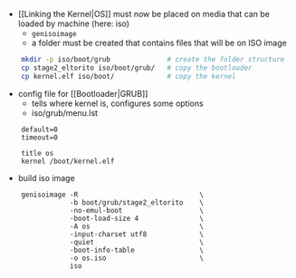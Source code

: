 - [[Linking the Kernel|OS]] must now be placed on media that can be loaded by machine (here: iso)
	- `genisoimage`
	- a folder must be created that contains files that will be on ISO image
```bash
    mkdir -p iso/boot/grub              # create the folder structure
    cp stage2_eltorito iso/boot/grub/   # copy the bootloader
    cp kernel.elf iso/boot/             # copy the kernel
```
- config file for [[Bootloader|GRUB]] 
	- tells where kernel is, configures some options
	- iso/grub/menu.lst
```menu.lst
    default=0
    timeout=0

    title os
    kernel /boot/kernel.elf
```
- build iso image
```
    genisoimage -R                              \
                -b boot/grub/stage2_eltorito    \
                -no-emul-boot                   \
                -boot-load-size 4               \
                -A os                           \
                -input-charset utf8             \
                -quiet                          \
                -boot-info-table                \
                -o os.iso                       \
                iso
```